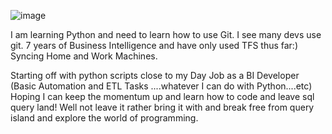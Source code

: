 ![image](https://user-images.githubusercontent.com/7737691/149144679-40b2245d-acd0-44d0-a26a-c5982a2cbfb1.png)

 

I am learning Python and need to learn how to use Git. I see many devs use git. 7 years of Business Intelligence and have only used TFS thus far:)
Syncing Home and Work Machines. 

Starting off with python scripts close to my Day Job as a BI Developer (Basic Automation and ETL Tasks ....whatever I can do with Python....etc)
Hoping I can keep the momentum up and learn how to code and leave sql query land! Well not leave it rather bring it with and break free from query island and explore the world of programming. 

 

